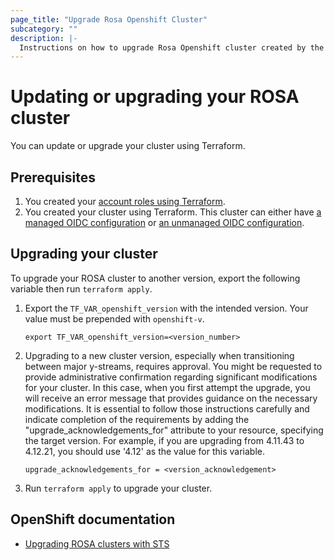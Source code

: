 ```yaml
---
page_title: "Upgrade Rosa Openshift Cluster"
subcategory: ""
description: |-
  Instructions on how to upgrade Rosa Openshift cluster created by the terraform provider.
---
```


# Updating or upgrading your ROSA cluster

You can update or upgrade your cluster using Terraform.

## Prerequisites

1. You created your [account roles using Terraform](../examples/create_rosa_cluster/create_rosa_sts_cluster/classic_sts/account_roles/README.md).
1. You created your cluster using Terraform. This cluster can either have [a managed OIDC configuration](../examples/create_rosa_cluster/create_rosa_sts_cluster/oidc_configuration/cluster_with_managed_oidc_config/README.md) or [an unmanaged OIDC configuration](../examples/create_rosa_cluster/create_rosa_sts_cluster/oidc_configuration/cluster_with_unmanaged_oidc_config/README.md).

## Upgrading your cluster

To upgrade your ROSA cluster to another version, export the following variable then run `terraform apply`.

1. Export the `TF_VAR_openshift_version` with the intended version. Your value must be prepended with `openshift-v`.
    ```
    export TF_VAR_openshift_version=<version_number>
    ```
1. Upgrading to a new cluster version, especially when transitioning between major y-streams, requires approval. You might be requested to provide administrative confirmation regarding significant modifications for your cluster. In this case, when you first attempt the upgrade, you will receive an error message that provides guidance on the necessary modifications. It is essential to follow those instructions carefully and indicate completion of the requirements by adding the "upgrade_acknowledgements_for" attribute to your resource, specifying the target version. For example, if you are upgrading from 4.11.43 to 4.12.21, you should use '4.12' as the value for this variable.
    ```
    upgrade_acknowledgements_for = <version_acknowledgement>
    ```
1. Run `terraform apply` to upgrade your cluster.

## OpenShift documentation

 - [Upgrading ROSA clusters with STS](hhttps://docs.openshift.com/rosa/upgrading/rosa-upgrading-sts.html)
